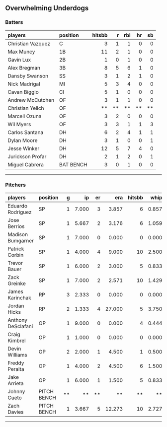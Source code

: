 ## Overwhelming Underdogs

### Batters

 
|players           |position  | hitsbb|  r| rbi| hr| sb| 
|:-----------------|:---------|------:|--:|---:|--:|--:| 
|Christian Vazquez |C         |      3|  1|   1|  0|  0| 
|Max Muncy         |1B        |     11|  2|   1|  0|  0| 
|Gavin Lux         |2B        |      1|  0|   1|  0|  0| 
|Alex Bregman      |3B        |      8|  5|   6|  1|  0| 
|Dansby Swanson    |SS        |      3|  1|   2|  1|  0| 
|Nick Madrigal     |MI        |      5|  3|   4|  0|  0| 
|Cavan Biggio      |CI        |      5|  1|   0|  0|  0| 
|Andrew McCutchen  |OF        |      3|  1|   1|  0|  0| 
|Christian Yelich  |OF        |     **| **|  **| **| **| 
|Marcell Ozuna     |OF        |      3|  2|   0|  0|  0| 
|Wil Myers         |OF        |      3|  3|   1|  1|  3| 
|Carlos Santana    |DH        |      6|  2|   4|  1|  1| 
|Dylan Moore       |DH        |      3|  1|   0|  0|  1| 
|Jesse Winker      |DH        |     12|  5|   7|  4|  0| 
|Jurickson Profar  |DH        |      2|  1|   2|  0|  1| 
|Miguel Cabrera    |BAT BENCH |      3|  0|   1|  0|  0| 


* * *

### Pitchers

 
|players            |position    |  g|    ip| er|    era| hitsbb|  whip| so|  w| sv| 
|:------------------|:-----------|--:|-----:|--:|------:|------:|-----:|--:|--:|--:| 
|Eduardo Rodriguez  |SP          |  1| 7.000|  3|  3.857|      6| 0.857|  8|  1|  0| 
|Jose Berrios       |SP          |  1| 5.667|  2|  3.176|      6| 1.059|  3|  0|  0| 
|Madison Bumgarner  |SP          |  1| 7.000|  0|  0.000|      0| 0.000|  7|  1|  0| 
|Patrick Corbin     |SP          |  1| 4.000|  4|  9.000|     10| 2.500|  3|  0|  0| 
|Trevor Bauer       |SP          |  1| 6.000|  2|  3.000|      5| 0.833|  9|  1|  0| 
|Zack Greinke       |SP          |  1| 7.000|  2|  2.571|     10| 1.429|  6|  0|  0| 
|James Karinchak    |RP          |  3| 2.333|  0|  0.000|      0| 0.000|  7|  0|  0| 
|Jordan Hicks       |RP          |  2| 1.333|  4| 27.000|      5| 3.750|  1|  0|  0| 
|Anthony DeSclafani |OP          |  1| 9.000|  0|  0.000|      4| 0.444|  9|  1|  0| 
|Craig Kimbrel      |OP          |  1| 1.000|  0|  0.000|      0| 0.000|  1|  0|  0| 
|Devin Williams     |OP          |  2| 2.000|  1|  4.500|      1| 0.500|  3|  0|  0| 
|Freddy Peralta     |OP          |  1| 4.000|  2|  4.500|      6| 1.500|  7|  0|  0| 
|Jake Arrieta       |OP          |  1| 6.000|  1|  1.500|      5| 0.833|  8|  0|  0| 
|Johnny Cueto       |PITCH BENCH | **|    **| **|     **|     **|    **| **| **| **| 
|Zach Davies        |PITCH BENCH |  1| 3.667|  5| 12.273|     10| 2.727|  4|  0|  0| 


* * *


